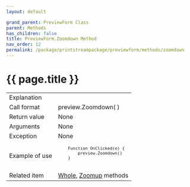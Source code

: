 ```yaml
---
layout: default

grand_parent: PreviewForm Class
parent: Methods
has_children: false
title: PreviewForm.Zoomdown Method
nav_order: 12
permalink: /package/printstreampackage/previewform/methods/zoomdown
---
```

# {{ page.title }}

<table>
  <tr>
    <td>Explanation</td>
    <td colspan="2"></td>
  </tr>
  <tr>
    <td>Call format</td>
    <td colspan="2">preview.Zoomdown( )</td>
  </tr>
  <tr>
    <td>Return value</td>
    <td colspan="2">None</td>
  </tr>  
  <tr>
    <td>Arguments</td>
    <td colspan="2">None</td>
  </tr>
  <tr>
    <td>Exception</td>
    <td colspan="2">None</td>
  </tr>
  <tr>
    <td>Example of use</td>
    <td colspan="2"><code><pre>
    Function OnClicked(e) {
        preview.Zoomdown()
    }
    </pre></code></td>
  </tr>
  <tr>
    <td>Related item</td>
    <td colspan="2"><a href="/package/printstreampackage/previewform/methods/whole">Whole</a>, <a href="/package/printstreampackage/previewform/methods/zoomup">Zoomup</a> methods</td>
  </tr>
</table>



